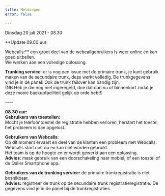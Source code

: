 ```yaml
---
title: Meldingen
error: false

---
```

Dinsdag 20 juli 2021 - 08.30  
  
**Update 09.00 uur:   
  
Webcalls:** een groot deel van de webcallgebruikers is weer online en kan goed uitbellen.   
We werken aan een volledige oplossing.    
  
**Trunking service**: er is nog een issue met de primaire trunk, je kunt gebruik maken van de secundaire trunk, deze werkt volledig. De trunkgegevens vind je in de panel. Ook de trunk failover kan handig zijn.  
(NB Heb je die nog niet ingeregeld, doe dat dan nu of binnenkort zodat je deze mooie backupfaciliteit gelijk op orde hebt!)

  
\----  
  
**08.30 uur:**   
**Gebruikers van toestellen:**   
Mocht je telefoontoestel de registratie hebben verloren, herstart het toestel, het probleem is dan opgelost.   
  
**Gebruikers van Webcalls:**   
Op dit moment ervaart en deel van de klanten een probleem met Webcalls.  
Webcalls start niet op en kan niet worden gebruikt.    
Het team is op de hoogte en er wordt gewerkt aan een oplossing.   
**Advies**: maak gebruik van een doorschakeling naar mobiel, of een toestel of de Qaller Smartphone app.    
  
**Gebruikers van de trunking service:** de primaire trunkregistratie is niet beshikbaar.  
**Advies:** registreer de trunk op de secundaire trunk registratieregistratie. De gegevens vind je in de panel bij de trunkregistraties.   